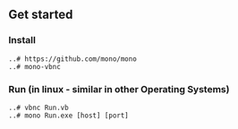 
## Get started

### Install
```
..# https://github.com/mono/mono
..# mono-vbnc
```
### Run (in linux - similar in other Operating Systems)
```
..# vbnc Run.vb
..# mono Run.exe [host] [port]
```
